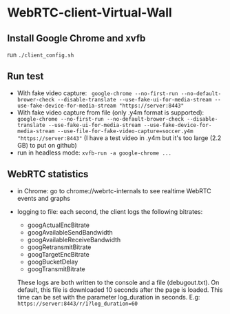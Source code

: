 # WebRTC-client-Virtual-Wall
## Install Google Chrome and xvfb
run ``` ./client_config.sh ```

## Run test
- With fake video capture: ``` google-chrome --no-first-run --no-default-brower-check --disable-translate --use-fake-ui-for-media-stream --use-fake-device-for-media-stream "https://server:8443"```
- With fake video capture from file (only .y4m format is supported): ``` google-chrome --no-first-run --no-default-brower-check --disable-translate --use-fake-ui-for-media-stream --use-fake-device-for-media-stream --use-file-for-fake-video-capture=soccer.y4m "https://server:8443"```
  (I have a test video in .y4m but it's too large (2.2 GB) to put on github)
- run in headless mode: ``` xvfb-run -a google-chrome ... ``` 

## WebRTC statistics
- in Chrome: go to chrome://webrtc-internals to see realtime WebRTC events and graphs
- logging to file: each second, the client logs the following bitrates:
  - googActualEncBitrate
  - googAvailableSendBandwidth 
  - googAvailableReceiveBandwidth 
  - googRetransmitBitrate
  - googTargetEncBitrate 
  - googBucketDelay
  - googTransmitBitrate 

  These logs are both written to the console and a file (debugout.txt). On default, this file is downloaded 10 seconds after the page is loaded. This time can be set with the parameter log_duration in seconds. E.g: ``` https://server:8443/r/1?log_duration=60 ```

